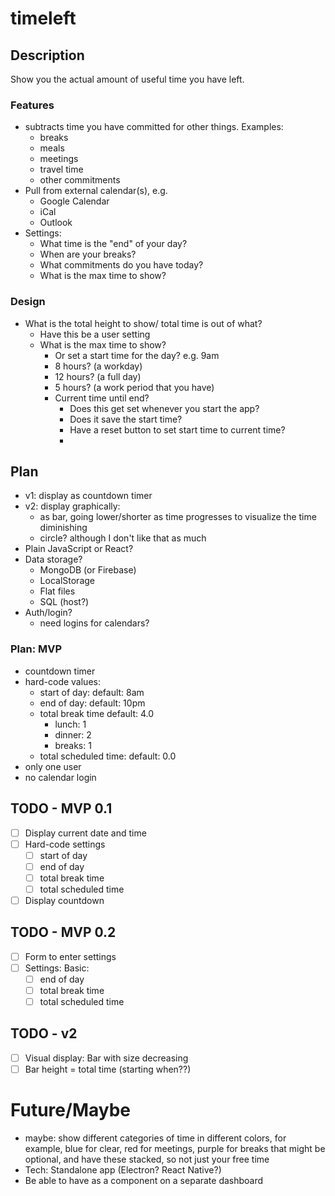 # timeleft

## Description
Show you the actual amount of useful time you have left.

### Features

* subtracts time you have committed for other things. Examples:
  * breaks
  * meals
  * meetings
  * travel time
  * other commitments
* Pull from external calendar(s), e.g.
  * Google Calendar
  * iCal
  * Outlook
* Settings:
  * What time is the "end" of your day?
  * When are your breaks?
  * What commitments do you have today?
  * What is the max time to show? 

### Design
* What is the total height to show/ total time is out of what?
  * Have this be a user setting
  * What is the max time to show? 
    * Or set a start time for the day? e.g. 9am
    * 8 hours? (a workday)
    * 12 hours? (a full day)
    * 5 hours? (a work period that you have)
    * Current time until end? 
      * Does this get set whenever you start the app?
      * Does it save the start time?
      * Have a reset button to set start time to current time?
      * 

## Plan
* v1: display as countdown timer
* v2: display graphically:
  * as bar, going lower/shorter as time progresses to visualize the time diminishing
  * circle? although I don't like that as much
* Plain JavaScript or React?
* Data storage? 
  * MongoDB (or Firebase)
  * LocalStorage
  * Flat files
  * SQL (host?)
* Auth/login?
  * need logins for calendars?

### Plan: MVP
* countdown timer
* hard-code values:
  * start of day: default: 8am
  * end of day: default: 10pm
  * total break time default: 4.0 
    * lunch: 1
    * dinner: 2
    * breaks: 1
  * total scheduled time: default: 0.0
* only one user
* no calendar login 

## TODO - MVP 0.1
- [ ] Display current date and time
- [ ] Hard-code settings
  - [ ] start of day
  - [ ] end of day
  - [ ] total break time
  - [ ] total scheduled time
- [ ] Display countdown

## TODO - MVP 0.2
- [ ] Form to enter settings
- [ ] Settings: Basic:
  - [ ] end of day
  - [ ] total break time
  - [ ] total scheduled time

## TODO - v2
- [ ] Visual display: Bar with size decreasing
- [ ] Bar height = total time (starting when??)

# Future/Maybe
* maybe: show different categories of time in different colors, for example, blue for clear, red for meetings, purple for breaks that might be optional, and have these stacked, so not just your free time
* Tech: Standalone app (Electron? React Native?)
* Be able to have as a component on a separate dashboard
  